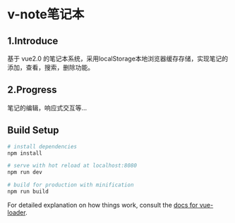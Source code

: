 # v-note笔记本

## 1.Introduce
基于 vue2.0 的笔记本系统，采用localStorage本地浏览器缓存存储，实现笔记的添加，查看，搜索，删除功能。

## 2.Progress
笔记的编辑，响应式交互等...

## Build Setup

``` bash
# install dependencies
npm install

# serve with hot reload at localhost:8080
npm run dev

# build for production with minification
npm run build
```

For detailed explanation on how things work, consult the [docs for vue-loader](http://vuejs.github.io/vue-loader).
